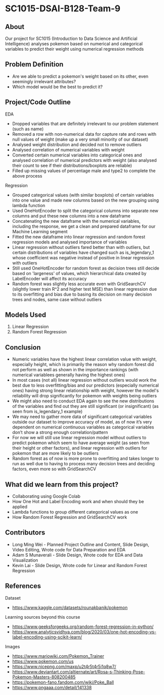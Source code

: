 # SC1015-DSAI-B128-Team-9

## About

Our project for SC1015 (Introduction to Data Science and Artificial Intelligence) analyses pokemon based on numerical and categorical variables to predict their weight using numerical regression methods

## Problem Definition

- Are we able to predict a pokemon's weight based on its other, even seemingly irrelevant attributes?
- Which model would be the best to predict it?

## Project/Code Outline

EDA
- Dropped variables that are definitely irrelevant to our problem statement (such as name)
- Removed a row with non-numerical data for capture rate and rows with null values of weight (make up a very small minority of our dataset)
- Analysed weight distribution and decided not to remove outliers 
- Analysed correlation of numerical variables with weight
- Converted certain numerical variables into categorical ones and analysed correlation of numerical predictors with weight (also analysed their count to see if their distributions/boxplots are reliable)
- Filled up missing values of percentage male and type2 to complete the above process

Regression
- Grouped categorical values (with similar boxplots) of certain variables into one value and made new columns based on the new grouping using lambda function
- Used OneHotEncoder to split the categorical columns into separate new columns and put these new columns into a new dataframe
- Concatenating the new dataframe with the numerical variables, including the response, we get a clean and prepared dataframe for our Machine Learning segment 
- Fitted the new dataframe into linear regression and random forest regression models and analysed importance of variables
- Linear regression without outliers fared better than with outliers, but certain distributions of variables have changed such as is_legendary_1 whose coefficient was negative instead of positive in linear regression with outliers
- Still used OneHotEncoder for random forest as decision trees still decide based on 'largeness' of values, which hierarchical data created by LabelEncoder will affect its accuracy
- Random forest was slightly less accurate even with GridSearchCV (slightly lower train R^2 and higher test MSE) than linear regression due to its overfitting and bias due to basing its decision on many decision trees and nodes, same case without outliers 

## Models Used

1. Linear Regression
2. Random Forest Regression

## Conclusion

- Numeric variables have the highest linear correlation value with weight, especially height, which is primarily the reason why random forest did not perform as well as shown in the importance rankings (with numerical variablees generally having the highest ones)
- In most cases (not all) linear regression without outliers would work the best due to less overfitting/bias and our predictors (especially numerical ones) having strong linear relationship with weight, however the model's reliability will drop significantly for pokemon with weights being outliers
- We might also need to conduct EDA again to see the new distributions of the variables and find out they are still significant (or insignificant) (as seen from is_legendary_1 example)
- We may need to gather more data of significant categorical variables outside our dataset to improve accuracy of model, as of now it’s very dependent on numerical continuous variables as categorical variables don’t show a strong enough correlation/pattern
- For now we will still use linear regression model without outliers to predict pokemon which seem to have average weight (as seen from their height or other factors), and linear regression with outliers for pokemon that are more likely to be outliers
- Random forest as of now is more prone to overfitting and takes longer to run as well due to having to process many decision trees and deciding factors, even more so with GridSearchCV

## What did we learn from this project?

- Collaborating using Google Colab
- How One Hot and Label Encoding work and when should they be applied
- Lambda functions to group different categorical values as one
- How Random Forest Regression and GridSearchCV work

## Contributors

- Long Ming Wei - Planned Project Outline and Content, Slide Design, Video Editing, Wrote code for Data Preparation and EDA
- Adam S Munaverali - Slide Design, Wrote code for EDA and Data Visualization
- Kevin Lai - Slide Design, Wrote code for Linear and Random Forest Regression

## References

Dataset
- <https://www.kaggle.com/datasets/rounakbanik/pokemon>

Learning sources beyond this course
- <https://www.geeksforgeeks.org/random-forest-regression-in-python/>
- <https://www.analyticsvidhya.com/blog/2020/03/one-hot-encoding-vs-label-encoding-using-scikit-learn/>

Images
- <https://www.mariowiki.com/Pokemon_Trainer>
- <https://www.pokemon.com/us>
- <https://www.nicepng.com/maxp/u2t4r5t4r5i1q8w7/>
- <https://www.deviantart.com/altiernate/art/Rosa-s-Thinking-Pose-Pokemon-Masters-808200485>
- <https://pokemon-fano.fandom.com/wiki/Poke_Ball>
- <https://www.pngaaa.com/detail/141338>
